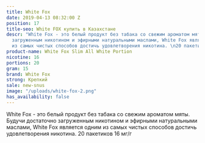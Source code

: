 ```yaml
---
title: White Fox
date: 2019-04-13 08:32:00 Z
position: 17
title-seo: White FOX купить в Казахстане
descr: "White Fox - это белый продукт без табака со свежим ароматом мяты. Будучи достаточно
  загруженным никотином и эфирными натуральными маслами, White Fox является одним
  из самых чистых способов достичь удовлетворения никотина. \n20 пакетиков 16 мг/г"
product-name: White Fox Slim All White Portion
nicotine: 16
portions: 20
gram: 15
brand: White Fox
strong: Крепкий
sale: new-snus
image: "/uploads/white-fox-2.png"
has_availability: false
---
```


White Fox - это белый продукт без табака со свежим ароматом мяты. Будучи достаточно загруженным никотином и эфирными натуральными маслами, White Fox является одним из самых чистых способов достичь удовлетворения никотина. 
20 пакетиков 16 мг/г